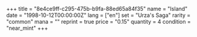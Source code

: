 +++
title = "8e4ce9ff-c295-475b-b9fa-88ed65a84f35"
name = "Island"
date = "1998-10-12T00:00:00Z"
lang = ["en"]
set = "Urza's Saga"
rarity = "common"
mana = ""
reprint = true
price = "0.15"
quantity = 4
condition = "near_mint"
+++
